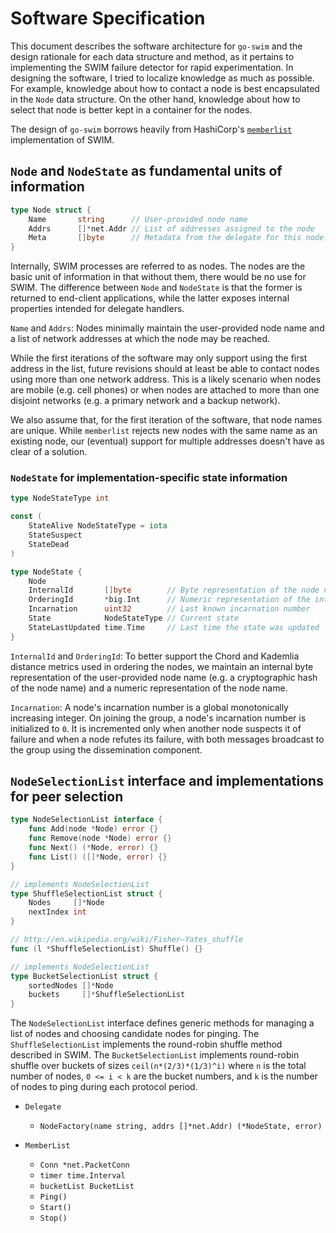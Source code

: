 # Software Specification

This document describes the software architecture for `go-swim` and the design rationale for each data structure and method, as it pertains to implementing the SWIM failure detector for rapid experimentation. In designing the software, I tried to localize knowledge as much as possible. For example, knowledge about how to contact a node is best encapsulated in the `Node` data structure. On the other hand, knowledge about how to select that node is better kept in a container for the nodes.

The design of `go-swim` borrows heavily from HashiCorp's [`memberlist`][memberlist] implementation of SWIM.


## `Node` and `NodeState` as fundamental units of information

```go
type Node struct {
    Name       string      // User-provided node name
    Addrs      []*net.Addr // List of addresses assigned to the node
    Meta       []byte      // Metadata from the delegate for this node.
}
```

Internally, SWIM processes are referred to as nodes. The nodes are the basic unit of information in that without them, there would be no use for SWIM. The difference between `Node` and `NodeState` is that the former is returned to end-client applications, while the latter exposes internal properties intended for delegate handlers.

`Name` and `Addrs`: Nodes minimally maintain the user-provided node name and a list of network addresses at which the node may be reached.

While the first iterations of the software may only support using the first address in the list, future revisions should at least be able to contact nodes using more than one network address. This is a likely scenario when nodes are mobile (e.g. cell phones) or when nodes are attached to more than one disjoint networks (e.g. a primary network and a backup network).

We also assume that, for the first iteration of the software, that node names are unique. While `memberlist` rejects new nodes with the same name as an existing node, our (eventual) support for multiple addresses doesn't have as clear of a solution.


### `NodeState` for implementation-specific state information

```go
type NodeStateType int

const (
    StateAlive NodeStateType = iota
    StateSuspect
    StateDead
)

type NodeState {
    Node
    InternalId       []byte        // Byte representation of the node name
    OrderingId       *big.Int      // Numeric representation of the internal ID
    Incarnation      uint32        // Last known incarnation number
    State            NodeStateType // Current state
    StateLastUpdated time.Time     // Last time the state was updated
}
```

`InternalId` and `OrderingId`: To better support the Chord and Kademlia distance metrics used in ordering the nodes, we maintain an internal byte representation of the user-provided node name (e.g. a cryptographic hash of the node name) and a numeric representation of the node name.

`Incarnation`: A node's incarnation number is a global monotonically increasing integer. On joining the group, a node's incarnation number is initialized to `0`. It is incremented only when another node suspects it of failure and when a node refutes its failure, with both messages broadcast to the group using the dissemination component.


## `NodeSelectionList` interface and implementations for peer selection

```go
type NodeSelectionList interface {
    func Add(node *Node) error {}
    func Remove(node *Node) error {}
    func Next() (*Node, error) {}
    func List() ([]*Node, error) {}
}

// implements NodeSelectionList
type ShuffleSelectionList struct {
    Nodes     []*Node
    nextIndex int
}

// http://en.wikipedia.org/wiki/Fisher–Yates_shuffle
func (l *ShuffleSelectionList) Shuffle() {}

// implements NodeSelectionList
type BucketSelectionList struct {
    sortedNodes []*Node
    buckets     []*ShuffleSelectionList
}
```

The `NodeSelectionList` interface defines generic methods for managing a list of nodes and choosing candidate nodes for pinging. The `ShuffleSelectionList` implements the round-robin shuffle method described in SWIM. The `BucketSelectionList` implements round-robin shuffle over buckets of sizes `ceil(n*(2/3)*(1/3)^i)` where `n` is the total number of nodes, `0 <= i < k` are the bucket numbers, and `k` is the number of nodes to ping during each protocol period.

- `Delegate`
    + `NodeFactory(name string, addrs []*net.Addr) (*NodeState, error)`

- `MemberList`
    + `Conn *net.PacketConn`
    + `timer time.Interval`
    + `bucketList BucketList`
    + `Ping()`
    + `Start()`
    + `Stop()`


[memberlist]: https://github.com/hashicorp/memberlist
